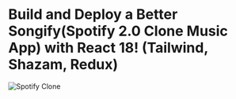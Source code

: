 # Build and Deploy a Better Songify(Spotify 2.0 Clone Music App) with React 18! (Tailwind, Shazam, Redux)
![Spotify Clone](https://i.ibb.co/mFh2kGZ/Thumbnail-2.png)

